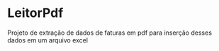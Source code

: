 # LeitorPdf

Projeto de extração de dados de faturas em pdf para inserção desses dados em um arquivo excel

